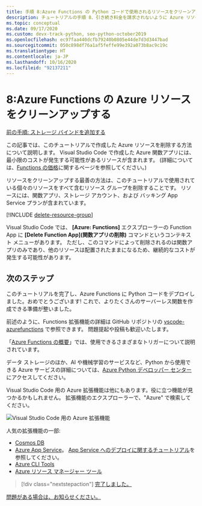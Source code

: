 ```yaml
---
title: 手順 8:Azure Functions の Python コードで使用されるリソースをクリーンアップする
description: チュートリアルの手順 8、引き続き料金を請求されないように Azure リソースをクリーンアップする。
ms.topic: conceptual
ms.date: 09/17/2020
ms.custom: devx-track-python, seo-python-october2019
ms.openlocfilehash: ec97faa440dcfb79240b0805e44de7d3d3447bad
ms.sourcegitcommit: 050c898df76a1af5feffe99e392a073b8ac9c19c
ms.translationtype: HT
ms.contentlocale: ja-JP
ms.lasthandoff: 10/16/2020
ms.locfileid: "92137211"
---
```

# <a name="8-clean-up-azure-resources-for-azure-functions"></a>8:Azure Functions の Azure リソースをクリーンアップする

[前の手順: ストレージ バインドを追加する](tutorial-vs-code-serverless-python-07.md)

この記事では、このチュートリアルで作成した Azure リソースを削除する方法について説明します。 Visual Studio Code で作成した Azure 関数アプリには、最小限のコストが発生する可能性があるリソースが含まれます。 (詳細については、[Functions の価格](https://azure.microsoft.com/pricing/details/functions/)に関するページを参照してください。)

リソースをクリーンアップする最善の方法は、このチュートリアルで使用されている個々のリソースをすべて含むリソース グループを削除することです。 リソースには、関数アプリ、ストレージ アカウント、および バッキング App Service プランが含まれています。

[!INCLUDE [delete-resource-group](includes/delete-resource-group.md)]

Visual Studio Code では、 **[Azure: Functions]** エクスプローラーの Function App に **[Delete Function App]\(関数アプリの削除\)** コマンドというコンテキスト メニューがあります。 ただし、このコマンドによって削除されるのは関数アプリのみであり、他のリソースは配置されたままになるため、継続的なコストが発生する可能性があります。

## <a name="next-steps"></a>次のステップ

このチュートリアルを完了し、Azure Functions に Python コードをデプロイしました。おめでとうございます! これで、よりたくさんのサーバーレス関数を作成できる準備が整いました。

前述のように、Functions 拡張機能の詳細は GitHub リポジトリの [vscode-azurefunctions](https://github.com/Microsoft/vscode-azurefunctions) で参照できます。 問題提起や投稿も歓迎いたします。

「[Azure Functions の概要](/azure/azure-functions/functions-overview)」では、使用できるさまざまなトリガーについて説明されています。

データ ストレージのほか、AI や機械学習のサービスなど、Python から使用できる Azure サービスの詳細については、[Azure Python デベロッパー センター](./index.yml)にアクセスしてください。

Visual Studio Code 用の Azure 拡張機能は他にもあります。役に立つ機能が見つかるかもしれません。 拡張機能のエクスプローラーで、"Azure" で検索してください。

![Visual Studio Code 用の Azure 拡張機能](media/tutorial-vs-code-serverless-python/azure-extensions-for-visual-studio-code.png)

人気の拡張機能の一部:

- [Cosmos DB](https://marketplace.visualstudio.com/items?itemName=ms-azuretools.vscode-cosmosdb)
- [Azure App Service](https://marketplace.visualstudio.com/items?itemName=ms-azuretools.vscode-azureappservice)。 [App Service へのデプロイに関するチュートリアル](tutorial-deploy-app-service-on-linux-01.md)を参照してください。
- [Azure CLI Tools](https://marketplace.visualstudio.com/items?itemName=ms-vscode.azurecli)
- [Azure リソース マネージャー ツール](https://marketplace.visualstudio.com/items?itemName=msazurermtools.azurerm-vscode-tools)

> [!div class="nextstepaction"]
> [完了しました。](/python/azure/?preserve-view=true&view=azure-python)

[問題がある場合は、お知らせください。](https://aka.ms/python-functions-qs-ms-survey)
